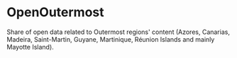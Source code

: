 # OpenOutermost
Share of open data related to Outermost regions' content (Azores, Canarias, Madeira, Saint-Martin, Guyane, Martinique, Réunion Islands and mainly Mayotte Island).
